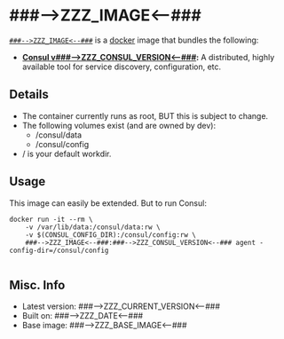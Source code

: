 # ###-->ZZZ_IMAGE<--###  

[`###-->ZZZ_IMAGE<--###`][1] is a [docker][2] image that bundles the following:  
* **[Consul v###-->ZZZ_CONSUL_VERSION<--###][3]:** A distributed, highly available tool for service discovery, configuration, etc.  

## Details
* The container currently runs as root, BUT this is subject to change.
* The following volumes exist (and are owned by dev):  
  - /consul/data
  - /consul/config
* / is your default workdir.   

## Usage 
This image can easily be extended.  But to run Consul:

````
docker run -it --rm \
	-v /var/lib/data:/consul/data:rw \
	-v $(CONSUL_CONFIG_DIR):/consul/config:rw \
	###-->ZZZ_IMAGE<--###:###-->ZZZ_CONSUL_VERSION<--### agent -config-dir=/consul/config  
		
````

## Misc. Info 
* Latest version: ###-->ZZZ_CURRENT_VERSION<--###  
* Built on: ###-->ZZZ_DATE<--###   
* Base image: ###-->ZZZ_BASE_IMAGE<--###   


[1]: https://hub.docker.com/r/###-->ZZZ_IMAGE<--###/   
[2]: https://docker.com 
[3]: https://consul.io/  
